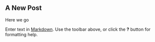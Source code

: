 ## A New Post
Here we go

Enter text in [Markdown](http://daringfireball.net/projects/markdown/). Use the toolbar above, or click the **?** button for formatting help.

